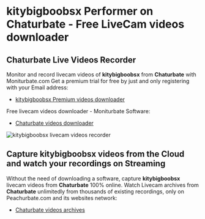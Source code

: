 # kitybigboobsx Performer on Chaturbate - Free LiveCam videos downloader

## Chaturbate Live Videos Recorder

Monitor and record livecam videos of **kitybigboobsx** from **Chaturbate** with Moniturbate.com
Get a premium trial for free by just and only registering with your Email address:
* [kitybigboobsx Premium videos downloader](https://moniturbate.com/request-demo-licence-key.html)

Free livecam videos downloader - Moniturbate Software:
* [Chaturbate videos downloader](https://moniturbate.com/moniturbate-download-software.html)

![kitybigboobsx livecam videos recorder](https://peachurnet.com/templates/moniturbate-software.png)


## Capture kitybigboobsx videos from the Cloud and watch your recordings on Streaming

Without the need of downloading a software, capture **kitybigboobsx** livecam videos from **Chaturbate** 100% online.
Watch Livecam archives from **Chaturbate** unlimitedly from thousands of existing recordings, only on Peachurbate.com and its websites network:
* [Chaturbate videos archives](https://peachurnet.com/)